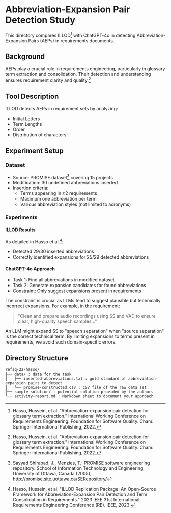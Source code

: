 # Abbreviation-Expansion Pair Detection Study

This directory compares ILLOD[^1] with ChatGPT-4o in detecting Abbreviation-Expansion Pairs (AEPs) in requirements documents.

## Background

AEPs play a crucial role in requirements engineering, particularly in glossary term extraction and consolidation. 
Their detection and understanding ensures requirement clarity and quality.[^1]

## Tool Description

ILLOD detects AEPs in requirement sets by analyzing:
- Initial Letters
- Term Lengths
- Order
- Distribution of characters

## Experiment Setup

### Dataset

- Source: PROMISE dataset[^3] covering 15 projects
- Modification: 30 undefined abbreviations inserted
- Insertion criteria:
  - Terms appearing in ≥2 requirements
  - Maximum one abbreviation per term
  - Various abbreviation styles (not limited to acronyms)

### Experiments

#### ILLOD Results

As detailed in Hasso et al.[^2]:
- Detected 29/30 inserted abbreviations
- Correctly identified expansions for 25/29 detected abbreviations

#### ChatGPT-4o Approach

- Task 1: Find all abbreviations in modified dataset
- Task 2: Generate expansion candidates for found abbreviations
- Constraint: Only suggest expansions present in requirements

The constraint is crucial as LLMs tend to suggest plausible but technically incorrect expansions. For example, in the requirement:

> "Clean and prepare audio recordings using SS and VAD to ensure clear, high-quality speech samples..."

An LLM might expand SS to "speech separation" when "source separation" is the correct technical term. By limiting expansions to terms present in requirements, we avoid such domain-specific errors.

## Directory Structure
```
refsq-22-hasso/
├── data/ : data for the task
│   ├── inserted-abbreviations.txt : gold standard of abbreviation-expansion pairs to detect
│   └── promise-constructed.csv : CSV file of the raw data set
├── sample-solution/ : potential solution provided by the authors
└── activity-report.md : Markdown sheet to document your approach
```

[^1]: Hasso, Hussein, et al. "Abbreviation-expansion pair detection for glossary term extraction." International Working Conference on Requirements Engineering: Foundation for Software Quality. Cham: Springer International Publishing, 2022.

[^2]: Hasso, Hussein, et al. "ILLOD Replication Package: An Open-Source Framework for Abbreviation-Expansion Pair Detection and Term Consolidation in Requirements." 2023 IEEE 31st International Requirements Engineering Conference (RE). IEEE, 2023.

[^3]: Sayyad Shirabad, J., Menzies, T.: PROMISE software engineering repository. School of Information Technology and Engineering, University of Ottawa, Canada (2005), http://promise.site.uottawa.ca/SERepository/
